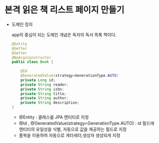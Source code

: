 # 본격 읽은 책 리스트 페이지 만들기

- 도메인 정의

    app의 중심이 되는 도메인 개념은 독자의 독서 목록 책이다.

    ```java
    @Entity
    @Getter
    @Setter
    @NoArgsConstructor
    public class Book {
    	
    	@Id
    	@GeneratedValue(strategy=GenerationType.AUTO)
    	private Long id;
    	private String reader;
    	private String isbn;
    	private String title;
    	private String author;
    	private String description;
    }
    ```

    - @Entity : 클래스를 JPA 엔티티로 지정
    - @Id , @GeneratedValue(strategy=GenerationType.AUTO) : id 필드에 엔티티의 유일성을 식별, 자동으로 값을 제공하는 필드로 지정
    - 롬복을 이용하여 자동으로 게터세터,생성자 생성되게 지정
